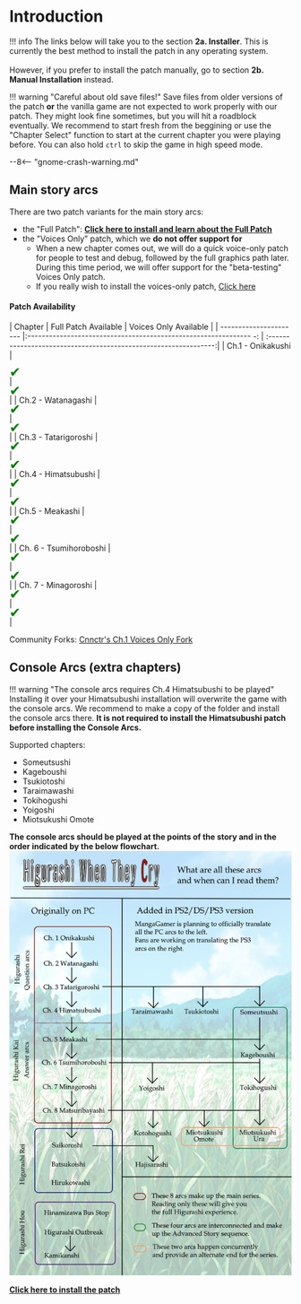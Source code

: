 # Introduction

!!! info
    The links below will take you to the section **2a. Installer**. This is currently the best method to install the patch in any operating system.<br></br>
    However, if you prefer to install the patch manually, go to section **2b. Manual Installation** instead.

!!! warning "Careful about old save files!"
    Save files from older versions of the patch **or** the vanilla game are not expected to work properly with our patch. They might look fine sometimes, but you will hit a roadblock eventually. We recommend to start fresh from the beggining or use the "Chapter Select" function to start at the current chapter you were playing before. You can also hold ``ctrl`` to skip the game in high speed mode.

--8<-- "gnome-crash-warning.md"

## Main story arcs

There are two patch variants for the main story arcs:

- the "Full Patch": [**Click here to install and learn about the Full Patch**](Higurashi-Part-1---Voice-and-Graphics-Patch.md)
- the "Voices Only" patch, which we **do not offer support for**
    - When a new chapter comes out, we will do a quick voice-only patch for people to test and debug, followed by the full graphics path later. During this time period, we will offer support for the "beta-testing" Voices Only patch.
    - If you really wish to install the voices-only patch, [Click here](Higurashi-Part-1.1---Voices-only-Patch.md)

#### Patch Availability

| Chapter                | Full Patch Available                                              | Voices Only Available                                             |
| ---------------------- |:-------------------------------------------------------------- -: | :---------------------------------------------------------------:|
| Ch.1 - Onikakushi      | <div style="color:green;font-size:24px;line-height:16px">✔</div> | <div style="color:green;font-size:24px;line-height:16px">✔</div> |
| Ch.2 - Watanagashi     | <div style="color:green;font-size:24px;line-height:16px">✔</div> | <div style="color:green;font-size:24px;line-height:16px">✔</div> |
| Ch.3 - Tatarigoroshi   | <div style="color:green;font-size:24px;line-height:16px">✔</div> | <div style="color:green;font-size:24px;line-height:16px">✔</div> |
| Ch.4 - Himatsubushi    | <div style="color:green;font-size:24px;line-height:16px">✔</div> | <div style="color:green;font-size:24px;line-height:16px">✔</div> |
| Ch.5 - Meakashi        | <div style="color:green;font-size:24px;line-height:16px">✔</div> | <div style="color:green;font-size:24px;line-height:16px">✔</div> |
| Ch. 6 - Tsumihoroboshi | <div style="color:green;font-size:24px;line-height:16px">✔</div> | <div style="color:green;font-size:24px;line-height:16px">✔</div> |
| Ch. 7 - Minagoroshi    | <div style="color:green;font-size:24px;line-height:16px">✔</div> | <div style="color:green;font-size:24px;line-height:16px">✔</div> |

Community Forks: [Cnnctr's Ch.1 Voices Only Fork](https://github.com/Cnnctr/onikakushi)

## Console Arcs (extra chapters)

!!! warning "The console arcs requires Ch.4 Himatsubushi to be played"
    Installing it over your Himatsubushi installation will overwrite the game with the console arcs. We recommend to make a copy of the folder and install the console arcs there. **It is not required to install the Himatsubushi patch before installing the Console Arcs.**

Supported chapters:

* Someutsushi
* Kageboushi
* Tsukiotoshi
* Taraimawashi
* Tokihogushi
* Yoigoshi
* Miotsukushi Omote

**The console arcs should be played at the points of the story and in the order indicated by the below flowchart.**
![Higurashi Arcs Flowchart](img/flow.png)


[**Click here to install the patch**](Higurashi-Part-1---Voice-and-Graphics-Patch.md)
